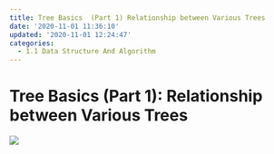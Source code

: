 ```yaml
---
title: Tree Basics  (Part 1) Relationship between Various Trees
date: '2020-11-01 11:36:10'
updated: '2020-11-01 12:24:47'
categories:
  - 1.1 Data Structure And Algorithm
---
```

# Tree Basics (Part 1): Relationship between Various Trees 

![](relational_graph_of_trees.png)
